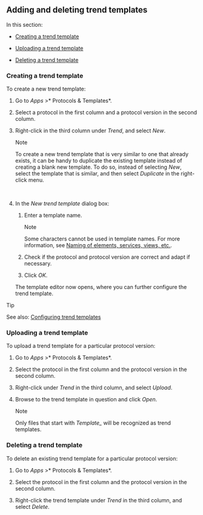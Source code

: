 ## Adding and deleting trend templates

In this section:

- [Creating a trend template](#creating-a-trend-template)

- [Uploading a trend template](#uploading-a-trend-template)

- [Deleting a trend template](#deleting-a-trend-template)

### Creating a trend template

To create a new trend template:

1. Go to *Apps* >* Protocols & Templates*.

2. Select a protocol in the first column and a protocol version in the second column.

3. Right-click in the third column under *Trend*, and select *New*.

    > [!NOTE]
    > To create a new trend template that is very similar to one that already exists, it can be handy to duplicate the existing template instead of creating a blank new template. To do so, instead of selecting *New*, select the template that is similar, and then select *Duplicate* in the right-click menu.

 

4. In the *New trend template* dialog box:

    1. Enter a template name.

        > [!NOTE]
        > Some characters cannot be used in template names. For more information, see [Naming of elements, services, views, etc.](../../part_7/NamingConventions/NamingConventions.md#naming-of-elements-services-views-etc).

    2. Check if the protocol and protocol version are correct and adapt if necessary.

    3. Click *OK*.

    The template editor now opens, where you can further configure the trend template.

> [!TIP]
> See also:
> [Configuring trend templates](Configuring_trend_templates.md)

### Uploading a trend template

To upload a trend template for a particular protocol version:

1. Go to *Apps* >* Protocols & Templates*.

2. Select the protocol in the first column and the protocol version in the second column.

3. Right-click under *Trend* in the third column, and select *Upload*.

4. Browse to the trend template in question and click *Open*.

    > [!NOTE]
    > Only files that start with *Template\_* will be recognized as trend templates.

### Deleting a trend template

To delete an existing trend template for a particular protocol version:

1. Go to *Apps* >* Protocols & Templates*.

2. Select the protocol in the first column and the protocol version in the second column.

3. Right-click the trend template under *Trend* in the third column, and select *Delete*.

